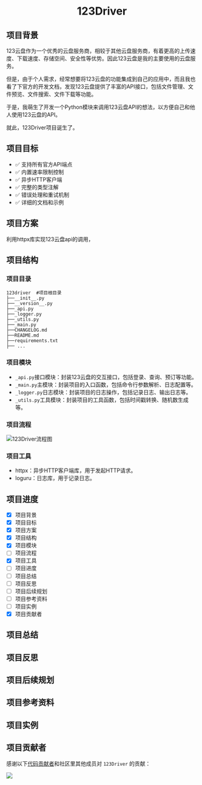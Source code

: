 <p align="center">
<h1 align="center">123Driver</h1>
</p>

## 项目背景

123云盘作为一个优秀的云盘服务商，相较于其他云盘服务商，有着更高的上传速度、下载速度、存储空间、安全性等优势。因此123云盘是我的主要使用的云盘服务。

但是，由于个人需求，经常想要将123云盘的功能集成到自己的应用中，而且我也看了下官方的开发文档，发现123云盘提供了丰富的API接口，包括文件管理、文件预览、文件搜索、文件下载等功能。

于是，我萌生了开发一个Python模块来调用123云盘API的想法，以方便自己和他人使用123云盘的API。

就此，123Driver项目诞生了。

## 项目目标

- ✅ 支持所有官方API端点
- ✅ 内置速率限制控制
- ✅ 异步HTTP客户端
- ✅ 完整的类型注解
- ✅ 错误处理和重试机制
- ✅ 详细的文档和示例

## 项目方案

利用httpx库实现123云盘api的调用，

## 项目结构

### 项目目录

```
123driver  #项目根目录
├──__init__.py
├──__version__.py
├──_api.py
├──_logger.py
├──_utils.py
├──_main.py
├──CHANGELOG.md
├──README.md
├──requirements.txt
├── ...
```

### 项目模块

- `_api.py`接口模块：封装123云盘的交互接口，包括登录、查询、预订等功能。
- `_main.py`主模块：封装项目的入口函数，包括命令行参数解析、日志配置等。
- `_logger.py`日志模块：封装项目的日志操作，包括记录日志、输出日志等。
- `_utils.py`工具模块：封装项目的工具函数，包括时间戳转换、随机数生成等。

### 项目流程

![123Driver流程图](https://i.loli.net/2021/08/15/2y.png)

### 项目工具

- httpx：异步HTTP客户端库，用于发起HTTP请求。
- loguru：日志库，用于记录日志。

## 项目进度

- [x] 项目背景
- [x] 项目目标
- [x] 项目方案
- [x] 项目结构
- [x] 项目模块
- [ ] 项目流程
- [x] 项目工具
- [ ] 项目进度
- [ ] 项目总结
- [ ] 项目反思
- [ ] 项目后续规划
- [ ] 项目参考资料
- [ ] 项目实例
- [x] 项目贡献者

## 项目总结

## 项目反思

## 项目后续规划

## 项目参考资料

## 项目实例

## 项目贡献者

感谢以下[代码贡献者](https://github.com/RiyueYuwu/123driver/graphs/contributors)和社区里其他成员对 `123Driver` 的贡献：

<a href="https://github.com/RiyueYuwu/123driver/graphs/contributors">
  <img src="https://contrib.rocks/image?repo=RiyueYuwu/123driver" />
</a>